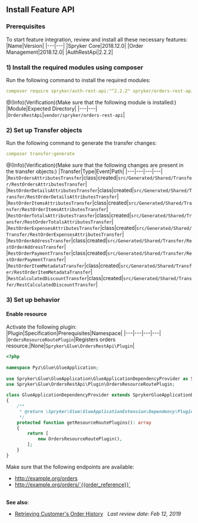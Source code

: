 ## Install Feature API
### Prerequisites
To start feature integration, review and install all these necessary features:
|Name|Version|
|---|---|
|Spryker Core|2018.12.0|
|Order Management|2018.12.0|
|AuthRestApi|2.2.2|
### 1) Install the required modules using composer

Run the following command to install the required modules:
```yaml
composer require spryker/auth-rest-api:"^2.2.2" spryker/orders-rest-api:"^1.2.2" --update-with-dependencies
```

@(Info)(Verification)(Make sure that the following module is installed:)
|Module|Expected Directory|
|---|---|
|`OrdersRestApi`|`vendor/spryker/orders-rest-api`|
### 2) Set up Transfer objects

Run the following command to generate the transfer changes:
```yaml
composer transfer:generate
```

@(Info)(Verification)(Make sure that the following changes are present in the transfer objects:)
|Transfer|Type|Event|Path|
|---|---|---|---|
|`RestOrdersAttributesTransfer`|class|created|`src/Generated/Shared/Transfer/RestOrdersAttributesTransfer`|
|`RestOrderDetailsAttributesTransfer`|class|created|`src/Generated/Shared/Transfer/RestOrderDetailsAttributesTransfer`|
|`RestOrderItemsAttributesTransfer`|class|created|`src/Generated/Shared/Transfer/RestOrderItemsAttributesTransfer`|
|`RestOrderTotalsAttributesTransfer`|class|created|`src/Generated/Shared/Transfer/RestOrderTotalsAttributesTransfer`|
|`RestOrderExpensesAttributesTransfer`|class|created|`src/Generated/Shared/Transfer/RestOrderExpensesAttributesTransfer`|
|`RestOrderAddressTransfer`|class|created|`src/Generated/Shared/Transfer/RestOrderAddressTransfer`|
|`RestOrderPaymentTransfer`|class|created|`src/Generated/Shared/Transfer/RestOrderPaymentTransfer`|
|`RestOrderItemMetadataTransfer`|class|created|`src/Generated/Shared/Transfer/RestOrderItemMetadataTransfer`|
|`RestCalculatedDiscountTransfer`|class|created|`src/Generated/Shared/Transfer/RestCalculatedDiscountTransfer`|

### 3) Set up behavior
#### Enable resource

Activate the following plugin:
|Plugin|Specification|Prerequisites|Namespace|
|---|---|---|---|
|`OrdersResourceRoutePlugin`|Registers orders resource.|None|`Spryker\Glue\OrdersRestApi\Plugin`|

```php
<?php
 
namespace Pyz\Glue\GlueApplication;
 
use Spryker\Glue\GlueApplication\GlueApplicationDependencyProvider as SprykerGlueApplicationDependencyProvider;
use Spryker\Glue\OrdersRestApi\Plugin\OrdersResourceRoutePlugin;
 
class GlueApplicationDependencyProvider extends SprykerGlueApplicationDependencyProvider
{
    /**
     * @return \Spryker\Glue\GlueApplicationExtension\Dependency\Plugin\ResourceRoutePluginInterface[]
     */
    protected function getResourceRoutePlugins(): array
    {
        return [
            new OrdersResourceRoutePlugin(),
        ];
    }
}
```

<section contenteditable="false" class="warningBox"><div class="content">
    Make sure that the following endpoints are available:

* http://example.org/orders
* http://example.org/orders/`{{order_reference}}`		
 </div></section>

**See also**:
* [Retrieving Customer's Order History](https://documentation.spryker.com/v4/docs/retrieving-order-history)
 
 *Last review date: Feb 12, 2019* <!-- by Tihran Voitov, Dmitry Beirak-->
